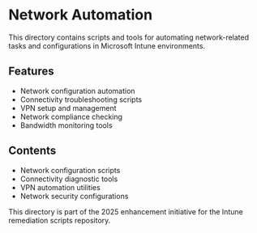 # Network Automation

This directory contains scripts and tools for automating network-related tasks and configurations in Microsoft Intune environments.

## Features

- Network configuration automation
- Connectivity troubleshooting scripts
- VPN setup and management
- Network compliance checking
- Bandwidth monitoring tools

## Contents

- Network configuration scripts
- Connectivity diagnostic tools
- VPN automation utilities
- Network security configurations

This directory is part of the 2025 enhancement initiative for the Intune remediation scripts repository.
